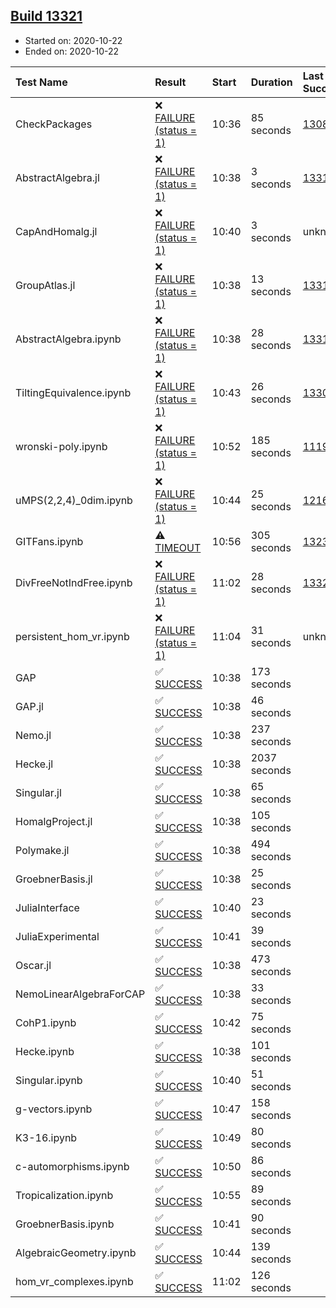 ## [Build 13321](https://oscarci.mathematik.uni-kl.de/job/oscar/13321/)

* Started on: 2020-10-22
* Ended on: 2020-10-22

| Test Name    | Result | Start | Duration | Last Success | First Failure |
|:-------------|:-------|:------|:---------|:-------------|:--------------|
| CheckPackages | ❌ [FAILURE (status = 1)](https://oscarci.mathematik.uni-kl.de/job/oscar/13321/artifact/logs/build-13321/CheckPackages.log) | 10:36 | 85 seconds | [13085](https://oscarci.mathematik.uni-kl.de/job/oscar/13085/) | [13086](https://oscarci.mathematik.uni-kl.de/job/oscar/13086/) |
| AbstractAlgebra.jl | ❌ [FAILURE (status = 1)](https://oscarci.mathematik.uni-kl.de/job/oscar/13321/artifact/logs/build-13321/AbstractAlgebra.jl.log) | 10:38 | 3 seconds | [13315](https://oscarci.mathematik.uni-kl.de/job/oscar/13315/) | [13316](https://oscarci.mathematik.uni-kl.de/job/oscar/13316/) |
| CapAndHomalg.jl | ❌ [FAILURE (status = 1)](https://oscarci.mathematik.uni-kl.de/job/oscar/13321/artifact/logs/build-13321/CapAndHomalg.jl.log) | 10:40 | 3 seconds | unknown | unknown |
| GroupAtlas.jl | ❌ [FAILURE (status = 1)](https://oscarci.mathematik.uni-kl.de/job/oscar/13321/artifact/logs/build-13321/GroupAtlas.jl.log) | 10:38 | 13 seconds | [13311](https://oscarci.mathematik.uni-kl.de/job/oscar/13311/) | [13312](https://oscarci.mathematik.uni-kl.de/job/oscar/13312/) |
| AbstractAlgebra.ipynb | ❌ [FAILURE (status = 1)](https://oscarci.mathematik.uni-kl.de/job/oscar/13321/artifact/logs/build-13321/AbstractAlgebra.ipynb.log) | 10:38 | 28 seconds | [13315](https://oscarci.mathematik.uni-kl.de/job/oscar/13315/) | [13316](https://oscarci.mathematik.uni-kl.de/job/oscar/13316/) |
| TiltingEquivalence.ipynb | ❌ [FAILURE (status = 1)](https://oscarci.mathematik.uni-kl.de/job/oscar/13321/artifact/logs/build-13321/TiltingEquivalence.ipynb.log) | 10:43 | 26 seconds | [13301](https://oscarci.mathematik.uni-kl.de/job/oscar/13301/) | [13302](https://oscarci.mathematik.uni-kl.de/job/oscar/13302/) |
| wronski-poly.ipynb | ❌ [FAILURE (status = 1)](https://oscarci.mathematik.uni-kl.de/job/oscar/13321/artifact/logs/build-13321/wronski-poly.ipynb.log) | 10:52 | 185 seconds | [11192](https://oscarci.mathematik.uni-kl.de/job/oscar/11192/) | [11193](https://oscarci.mathematik.uni-kl.de/job/oscar/11193/) |
| uMPS(2,2,4)_0dim.ipynb | ❌ [FAILURE (status = 1)](https://oscarci.mathematik.uni-kl.de/job/oscar/13321/artifact/logs/build-13321/uMPS-2-2-4-_0dim.ipynb.log) | 10:44 | 25 seconds | [12167](https://oscarci.mathematik.uni-kl.de/job/oscar/12167/) | [12168](https://oscarci.mathematik.uni-kl.de/job/oscar/12168/) |
| GITFans.ipynb | ⚠ [TIMEOUT](https://oscarci.mathematik.uni-kl.de/job/oscar/13321/artifact/logs/build-13321/GITFans.ipynb.log) | 10:56 | 305 seconds | [13234](https://oscarci.mathematik.uni-kl.de/job/oscar/13234/) | [13235](https://oscarci.mathematik.uni-kl.de/job/oscar/13235/) |
| DivFreeNotIndFree.ipynb | ❌ [FAILURE (status = 1)](https://oscarci.mathematik.uni-kl.de/job/oscar/13321/artifact/logs/build-13321/DivFreeNotIndFree.ipynb.log) | 11:02 | 28 seconds | [13320](https://oscarci.mathematik.uni-kl.de/job/oscar/13320/) | [13321](https://oscarci.mathematik.uni-kl.de/job/oscar/13321/) |
| persistent_hom_vr.ipynb | ❌ [FAILURE (status = 1)](https://oscarci.mathematik.uni-kl.de/job/oscar/13321/artifact/logs/build-13321/persistent_hom_vr.ipynb.log) | 11:04 | 31 seconds | unknown | unknown |
| GAP | ✅ [SUCCESS](https://oscarci.mathematik.uni-kl.de/job/oscar/13321/artifact/logs/build-13321/GAP.log) | 10:38 | 173 seconds |  |  |
| GAP.jl | ✅ [SUCCESS](https://oscarci.mathematik.uni-kl.de/job/oscar/13321/artifact/logs/build-13321/GAP.jl.log) | 10:38 | 46 seconds |  |  |
| Nemo.jl | ✅ [SUCCESS](https://oscarci.mathematik.uni-kl.de/job/oscar/13321/artifact/logs/build-13321/Nemo.jl.log) | 10:38 | 237 seconds |  |  |
| Hecke.jl | ✅ [SUCCESS](https://oscarci.mathematik.uni-kl.de/job/oscar/13321/artifact/logs/build-13321/Hecke.jl.log) | 10:38 | 2037 seconds |  |  |
| Singular.jl | ✅ [SUCCESS](https://oscarci.mathematik.uni-kl.de/job/oscar/13321/artifact/logs/build-13321/Singular.jl.log) | 10:38 | 65 seconds |  |  |
| HomalgProject.jl | ✅ [SUCCESS](https://oscarci.mathematik.uni-kl.de/job/oscar/13321/artifact/logs/build-13321/HomalgProject.jl.log) | 10:38 | 105 seconds |  |  |
| Polymake.jl | ✅ [SUCCESS](https://oscarci.mathematik.uni-kl.de/job/oscar/13321/artifact/logs/build-13321/Polymake.jl.log) | 10:38 | 494 seconds |  |  |
| GroebnerBasis.jl | ✅ [SUCCESS](https://oscarci.mathematik.uni-kl.de/job/oscar/13321/artifact/logs/build-13321/GroebnerBasis.jl.log) | 10:38 | 25 seconds |  |  |
| JuliaInterface | ✅ [SUCCESS](https://oscarci.mathematik.uni-kl.de/job/oscar/13321/artifact/logs/build-13321/JuliaInterface.log) | 10:40 | 23 seconds |  |  |
| JuliaExperimental | ✅ [SUCCESS](https://oscarci.mathematik.uni-kl.de/job/oscar/13321/artifact/logs/build-13321/JuliaExperimental.log) | 10:41 | 39 seconds |  |  |
| Oscar.jl | ✅ [SUCCESS](https://oscarci.mathematik.uni-kl.de/job/oscar/13321/artifact/logs/build-13321/Oscar.jl.log) | 10:38 | 473 seconds |  |  |
| NemoLinearAlgebraForCAP | ✅ [SUCCESS](https://oscarci.mathematik.uni-kl.de/job/oscar/13321/artifact/logs/build-13321/NemoLinearAlgebraForCAP.log) | 10:38 | 33 seconds |  |  |
| CohP1.ipynb | ✅ [SUCCESS](https://oscarci.mathematik.uni-kl.de/job/oscar/13321/artifact/logs/build-13321/CohP1.ipynb.log) | 10:42 | 75 seconds |  |  |
| Hecke.ipynb | ✅ [SUCCESS](https://oscarci.mathematik.uni-kl.de/job/oscar/13321/artifact/logs/build-13321/Hecke.ipynb.log) | 10:38 | 101 seconds |  |  |
| Singular.ipynb | ✅ [SUCCESS](https://oscarci.mathematik.uni-kl.de/job/oscar/13321/artifact/logs/build-13321/Singular.ipynb.log) | 10:40 | 51 seconds |  |  |
| g-vectors.ipynb | ✅ [SUCCESS](https://oscarci.mathematik.uni-kl.de/job/oscar/13321/artifact/logs/build-13321/g-vectors.ipynb.log) | 10:47 | 158 seconds |  |  |
| K3-16.ipynb | ✅ [SUCCESS](https://oscarci.mathematik.uni-kl.de/job/oscar/13321/artifact/logs/build-13321/K3-16.ipynb.log) | 10:49 | 80 seconds |  |  |
| c-automorphisms.ipynb | ✅ [SUCCESS](https://oscarci.mathematik.uni-kl.de/job/oscar/13321/artifact/logs/build-13321/c-automorphisms.ipynb.log) | 10:50 | 86 seconds |  |  |
| Tropicalization.ipynb | ✅ [SUCCESS](https://oscarci.mathematik.uni-kl.de/job/oscar/13321/artifact/logs/build-13321/Tropicalization.ipynb.log) | 10:55 | 89 seconds |  |  |
| GroebnerBasis.ipynb | ✅ [SUCCESS](https://oscarci.mathematik.uni-kl.de/job/oscar/13321/artifact/logs/build-13321/GroebnerBasis.ipynb.log) | 10:41 | 90 seconds |  |  |
| AlgebraicGeometry.ipynb | ✅ [SUCCESS](https://oscarci.mathematik.uni-kl.de/job/oscar/13321/artifact/logs/build-13321/AlgebraicGeometry.ipynb.log) | 10:44 | 139 seconds |  |  |
| hom_vr_complexes.ipynb | ✅ [SUCCESS](https://oscarci.mathematik.uni-kl.de/job/oscar/13321/artifact/logs/build-13321/hom_vr_complexes.ipynb.log) | 11:02 | 126 seconds |  |  |
